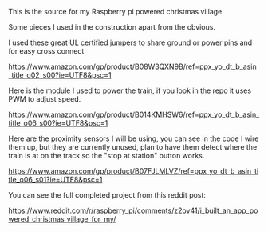 This is the source for my Raspberry pi powered christmas village.

Some pieces I used in the construction apart from the obvious.

I used these great UL certified jumpers to share ground or power pins and for easy cross connect

https://www.amazon.com/gp/product/B08W3QXN9B/ref=ppx_yo_dt_b_asin_title_o02_s00?ie=UTF8&psc=1

Here is the module I used to power the train, if you look in the repo it uses PWM to adjust speed.

https://www.amazon.com/gp/product/B014KMHSW6/ref=ppx_yo_dt_b_asin_title_o06_s00?ie=UTF8&psc=1

Here are the proximity sensors I will be using, you can see in the code I wire them up, but they are currently unused, plan to have them detect where the train is at on the track so the "stop at station" button works.

https://www.amazon.com/gp/product/B07FJLMLVZ/ref=ppx_yo_dt_b_asin_title_o06_s01?ie=UTF8&psc=1

You can see the full completed project from this reddit post:

https://www.reddit.com/r/raspberry_pi/comments/z2ov41/i_built_an_app_powered_christmas_village_for_my/

